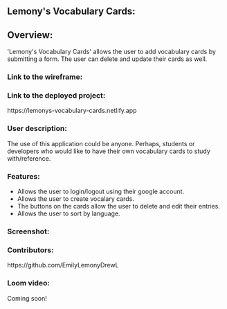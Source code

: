 <h2>Lemony's Vocabulary Cards:</h2>

<h2>Overview:</h2>
'Lemony's Vocabulary Cards' allows the user to add vocabulary cards by submitting a form. The user can delete and update their cards as well.

<h3>Link to the wireframe:</h3>

<h3>Link to the deployed project:</h3>
https://lemonys-vocabulary-cards.netlify.app

<h3>User description:</h3>
The use of this application could be anyone. Perhaps, students or developers who would like to have their own vocabulary cards to study with/reference.

<h3>Features:</h3>
<ul>
  <li>Allows the user to login/logout using their google account.</li>
  <li>Allows the user to create vocalary cards.</li>
  <li>The buttons on the cards allow the user to delete and edit their entries.</li>
  <li>Allows the user to sort by language.</li>
</ul>

<h3>Screenshot:</h3>

<h3>Contributors:</h3>
https://github.com/EmilyLemonyDrewL

<h3>Loom video:</h3>
Coming soon!
